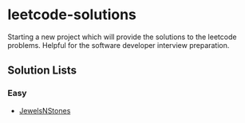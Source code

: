 # leetcode-solutions
Starting a new project which will provide the solutions to the leetcode problems. Helpful for the software developer interview preparation. 


## Solution Lists

### Easy 

- [JewelsNStones](https://github.com/pratikpalashikar/leetcode-solutions/blob/master/src/main/java/com/techmisal/easy/JewelsNStones.java)




